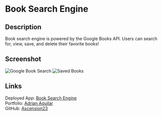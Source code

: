 # Book Search Engine

## Description

Book search engine is powered by the Google Books API. Users can search for, view, save, and delete their favorite books!

## Screenshot
![Google Book Search](https://user-images.githubusercontent.com/77472152/131169214-00d2dada-7228-4719-ba6e-9343dd97fb12.png)
![Saved Books](https://user-images.githubusercontent.com/77472152/131169331-5f079295-07a7-45b6-8f60-64d65dadd6ad.png)


## Links
Deployed App: [Book Search Engine](https://safe-shore-90904.herokuapp.com/) <br>
Portfolio: [Adrian Aguilar](https://ascension23.github.io/ReactPortfolio/) <br>
GitHub: [Ascension23](https://github.com/Ascension23)
